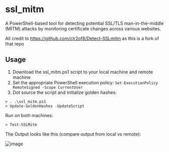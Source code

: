 # ssl_mitm

A PowerShell-based tool for detecting potential SSL/TLS man-in-the-middle (MITM) attacks by monitoring certificate changes across various websites.

All credit to https://github.com/clr2of8/Detect-SSLmitm as this is a fork of that repo

## Usage

1. Download the ssl_mitm.ps1 script to your local machine and remote machine
2. Set the appropriate PowerShell execution policy:
`Set-ExecutionPolicy RemoteSigned -Scope CurrentUser`
3. Dot source the script and initialize golden hashes:
```
> . .\ssl_mitm.ps1
> Update-GoldenHashes -UpdateScript
```

Run on both machines: 
```
> Test-SSLMitm
```
The Output looks like this (compare output from local vs remote):

![image](https://github.com/user-attachments/assets/2c00fbfe-0708-4acd-b159-885638a43e1d)

